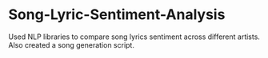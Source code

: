 # Song-Lyric-Sentiment-Analysis
Used NLP libraries to compare song lyrics sentiment across different artists. Also created a song generation script.
